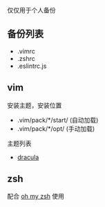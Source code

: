 仅仅用于个人备份

## 备份列表
  - .vimrc
  - .zshrc
  - .eslintrc.js

## vim
安装主题，安装位置
- .vim/pack/*/start/ (自动加载)
- .vim/pack/*/opt/   (手动加载)

主题列表
- [dracula](https://github.com/dracula/vim)

## zsh
配合 [oh my zsh](https://github.com/ohmyzsh/ohmyzsh) 使用
